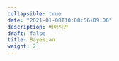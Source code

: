 ```yaml
---
collapsible: true
date: "2021-01-08T10:08:56+09:00"
description: 베이지안
draft: false
title: Bayesian
weight: 2
---
```


<br>
